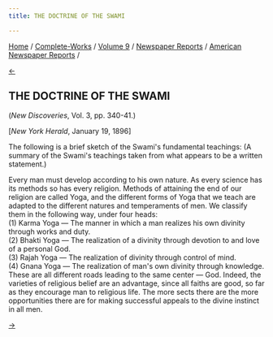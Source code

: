 ```yaml
---
title: THE DOCTRINE OF THE SWAMI

---
```

<div>

[Home](../../../../index.htm) /
[Complete-Works](../../../complete_works.htm) / [Volume
9](../../volume_9_contents.htm) / [Newspaper
Reports](../newspaper_reports_contents.htm) / [American Newspaper
Reports](american_newspaper_contents.htm) /

[←](40_ny_world_dec_8_1895.htm)

## THE DOCTRINE OF THE SWAMI

(*New Discoveries*, Vol. 3, pp. 340-41.)

\[*New York Herald*, January 19, 1896\]

The following is a brief sketch of the Swami's fundamental teachings: (A
summary of the Swami's teachings taken from what appears to be a written
statement.)

Every man must develop according to his own nature. As every science has
its methods so has every religion. Methods of attaining the end of our
religion are called Yoga, and the different forms of Yoga that we teach
are adapted to the different natures and temperaments of men. We
classify them in the following way, under four heads:  
(1) Karma Yoga — The manner in which a man realizes his own divinity
through works and duty.  
(2) Bhakti Yoga — The realization of a divinity through devotion to and
love of a personal God.  
(3) Rajah Yoga — The realization of divinity through control of mind.  
(4) Gnana Yoga — The realization of man's own divinity through
knowledge.  
These are all different roads leading to the same center — God. Indeed,
the varieties of religious belief are an advantage, since all faiths are
good, so far as they encourage man to religious life. The more sects
there are the more opportunities there are for making successful appeals
to the divine instinct in all men.

[→](42_hartford_daily_times_feb_1_1896.htm)

</div>
